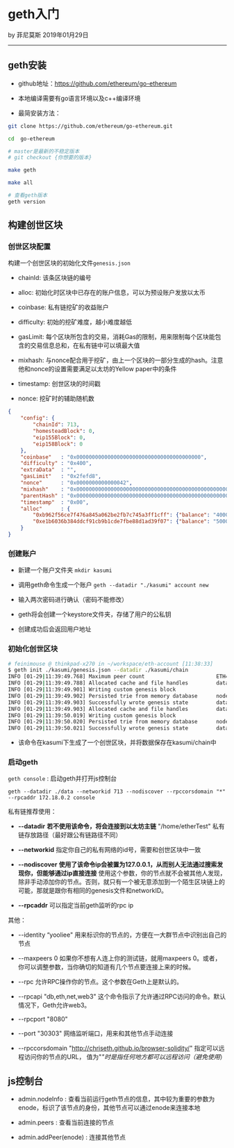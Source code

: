 

# geth入门

by 菲尼莫斯 2019年01月29日

---

## geth安装

* github地址：https://github.com/ethereum/go-ethereum

* 本地编译需要有go语言环境以及c++编译环境

* 最简安装方法：
```bash
git clone https://github.com/ethereum/go-ethereum.git

cd  go-ethereum

# master是最新的不稳定版本
# git checkout {你想要的版本}

make geth

make all

# 查看geth版本
geth version
```

## 构建创世区块

### 创世区块配置

构建一个创世区块的初始化文件`genesis.json`

* chainId: 该条区块链的编号

* alloc: 初始化时区块中已存在的账户信息，可以为预设账户发放以太币

* coinbase: 私有链挖矿的收益账户

* difficulty: 初始的挖矿难度，越小难度越低

* gasLimit: 每个区块所包含的交易，消耗Gas的限制，用来限制每个区块能包含的交易信息总和，在私有链中可以填最大值

* mixhash: 与nonce配合用于挖矿，由上一个区块的一部分生成的hash。注意他和nonce的设置需要满足以太坊的Yellow paper中的条件

* timestamp: 创世区块的时间戳

* nonce: 挖矿时的辅助随机数

```json
{
    "config": {
        "chainId": 713,
        "homesteadBlock": 0,
        "eip155Block": 0,
        "eip158Block": 0
    },
    "coinbase"   : "0x0000000000000000000000000000000000000000",
    "difficulty" : "0x400",
    "extraData"  : "",
    "gasLimit"   : "0x2fefd8",
    "nonce"      : "0x0000000000000042",
    "mixhash"    : "0x0000000000000000000000000000000000000000000000000000000000000000",
    "parentHash" : "0x0000000000000000000000000000000000000000000000000000000000000000",
    "timestamp"  : "0x00",
    "alloc"      : {
        "0xb962f56ce7f476a845a062be2fb7c745a3ff1cff": {"balance": "4000000000000000000"},
        "0xe1b6036b384ddcf91cb9b1cde7fbe88d1ad39f07": {"balance": "5000000000000000000"}
    }
}

```

### 创建账户

* 新建一个账户文件夹 `mkdir kasumi`

* 调用geth命令生成一个账户 `geth --datadir "./kasumi" account new`

* 输入两次密码进行确认（密码不能修改）

* geth将会创建一个keystore文件夹，存储了用户的公私钥

* 创建成功后会返回用户地址

### 初始化创世区块

```bash
# feinimouse @ thinkpad-x270 in ~/workspace/eth-account [11:38:33]
$ geth init ./kasumi/genesis.json --datadir ./kasumi/chain
INFO [01-29|11:39:49.768] Maximum peer count                       ETH=25 LES=0 total=25
INFO [01-29|11:39:49.788] Allocated cache and file handles         database=/home/feinimouse/workspace/eth-account/kasumi/chain/geth/chaindata cache=16 handles=16
INFO [01-29|11:39:49.901] Writing custom genesis block
INFO [01-29|11:39:49.902] Persisted trie from memory database      nodes=3 size=409.00B time=234.956µs gcnodes=0 gcsize=0.00B gctime=0s livenodes=1 livesize=0.00B
INFO [01-29|11:39:49.903] Successfully wrote genesis state         database=chaindata                                                          hash=0e5c4c…bcf45a
INFO [01-29|11:39:49.903] Allocated cache and file handles         database=/home/feinimouse/workspace/eth-account/kasumi/chain/geth/lightchaindata cache=16 handles=16
INFO [01-29|11:39:50.019] Writing custom genesis block
INFO [01-29|11:39:50.020] Persisted trie from memory database      nodes=3 size=409.00B time=194.026µs gcnodes=0 gcsize=0.00B gctime=0s livenodes=1 livesize=0.00B
INFO [01-29|11:39:50.021] Successfully wrote genesis state         database=lightchaindata                                                          hash=0e5c4c…bcf45a
```

* 该命令在kasumi下生成了一个创世区块，并将数据保存在kasumi/chain中

### 启动geth

`geth console` : 启动geth并打开js控制台

`geth --datadir ./data --networkid 713 --nodiscover --rpccorsdomain "*" --rpcaddr 172.18.0.2 console`

私有链推荐使用：

* **--datadir** **若不使用该命令，将会连接到以太坊主链** "/home/etherTest" 私有链存放路径（最好跟公有链路径不同）

* **--networkid** 指定你自己的私有网络的id号，需要和创世区块中一致

* **--nodiscover** **使用了该命令ip会被置为127.0.0.1，从而别人无法通过搜索发现你，但能够通过ip直接连接** 使用这个参数，你的节点就不会被其他人发现，除非手动添加你的节点。否则，就只有一个被无意添加到一个陌生区块链上的可能，那就是跟你有相同的genesis文件和networkID。

* **--rpcaddr** 可以指定当前geth监听的rpc ip

其他：

* --identity “yooliee" 用来标识你的节点的，方便在一大群节点中识别出自己的节点

* --maxpeers 0 如果你不想有人连上你的测试链，就用maxpeers 0。或者，你可以调整参数，当你确切的知道有几个节点要连接上来的时候。

* --rpc 允许RPC操作你的节点。这个参数在Geth上是默认的。

* --rpcapi "db,eth,net,web3" 这个命令指示了允许通过RPC访问的命令。默认情况下，Geth允许web3。

* --rpcport "8080"

* --port "30303" 网络监听端口，用来和其他节点手动连接

* --rpccorsdomain "http://chriseth.github.io/browser-solidity/" 指定可以远程访问你的节点的URL， 值为"*"时是指任何地方都可以远程访问（避免使用*）

## js控制台

* admin.nodeInfo : 查看当前运行geth节点的信息，其中较为重要的参数为enode，标识了该节点的身份，其他节点可以通过enode来连接本地

* admin.peers : 查看当前连接的节点

* admin.addPeer(enode) : 连接其他节点


